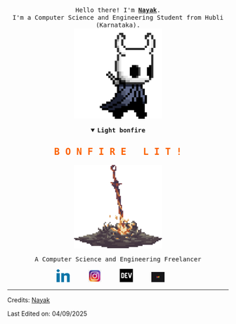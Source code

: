 
  <p align="center">
  <br>
  <samp>
    Hello there! I'm <b><a rel="nofollow noopener noreferrer" target="_blank" href="https://tanx.dev">Nayak</a></b>.
    <br>I'm a Computer Science and Engineering Student from Hubli (Karnataka).<br>
</samp>
  <img src="https://raw.githubusercontent.com/TanZng/TanZng/master/assets/hollor_knight3.gif" width="200">
</p>
<details align="center" open="">
<summary> <b> <samp> Light bonfire </samp></b></summary>
<samp>
 <b><h2 style="color: #fc6203">B O N F I R E &nbsp; L I T !</h2> </b>
<img src="https://raw.githubusercontent.com/TanZng/TanZng/master/assets/bonefire.gif" width="200">
<p>A Computer Science and Engineering Freelancer</p>
<p align="center">
  <a rel="nofollow noopener noreferrer" target="_blank" href="https://www.linkedin.com/in/santosh-nayak-905646297?utm_source=share&amp;utm_campaign=share_via&amp;utm_content=profile&amp;utm_medium=android_app">
  <img src="https://raw.githubusercontent.com/TanZng/TanZng/master/assets/linkedin.png" width="30px" alt="LinkedIn"></a>
  &nbsp; 
  &nbsp;
  <a rel="nofollow noopener noreferrer" target="_blank" href="https://www.instagram.com/santosh__mn?igsh=djJxeDc4MmRoeHR5">
  <img src="https://github.com/Nayak251/Nayak251/blob/main/assets/insta.jpg" width="30px" alt="Instagram"></a>
  &nbsp; 
  &nbsp;
  <a rel="nofollow noopener noreferrer" target="_blank" href="https://dev.to/nayak106">
  <img src="https://github.com/Nayak251/Nayak251/blob/main/assets/dev.png" width="30px" alt="Dev.to"></a>
  &nbsp; 
  &nbsp;
  <a rel="nofollow noopener noreferrer" target="_blank" href="mailto:nayaksantu854@gmail.com">
  <img src="https://github.com/Nayak251/Nayak251/blob/main/assets/mail.jpg" width="30px" alt="Email"></a>
  &nbsp; 
  &nbsp;
</p> 
</samp>
</details>
<hr>
<p>Credits: <a href="https://github.com/Nayak251">Nayak</a></p>
<p>Last Edited on: 04/09/2025</p> 


